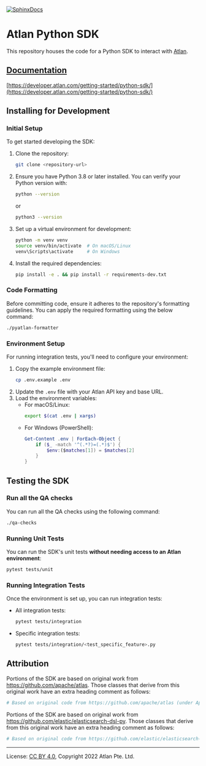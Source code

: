 <!-- SPDX-License-Identifier: CC-BY-4.0 -->
<!-- Copyright 2022 Atlan Pte. Ltd. -->

[![SphinxDocs](https://img.shields.io/badge/sphinx--docs-passing-success)](https://atlanhq.github.io/atlan-python/)

# Atlan Python SDK

This repository houses the code for a Python SDK to interact with [Atlan](https://atlan.com).

## [Documentation](https://developer.atlan.com/getting-started/python-sdk/)

[https://developer.atlan.com/getting-started/python-sdk/](https://developer.atlan.com/getting-started/python-sdk/)



## Installing for Development

### Initial Setup
To get started developing the SDK:

1. Clone the repository:
   ```bash
   git clone <repository-url>
   ```

2. Ensure you have Python 3.8 or later installed. You can verify your Python version with:
   ```bash
   python --version
   ```
   or
   ```bash
   python3 --version
   ```

3. Set up a virtual environment for development:
   ```bash
   python -m venv venv
   source venv/bin/activate  # On macOS/Linux
   venv\Scripts\activate     # On Windows
   ```

4. Install the required dependencies:
   ```bash
   pip install -e . && pip install -r requirements-dev.txt
   ```

### Code Formatting
Before committing code, ensure it adheres to the repository's formatting guidelines. You can apply the required formatting using the below command:

```bash
./pyatlan-formatter
```

### Environment Setup
For running integration tests, you'll need to configure your environment:

1. Copy the example environment file:
   ```bash
   cp .env.example .env
   ```
2. Update the `.env` file with your Atlan API key and base URL.
3. Load the environment variables:
    - For macOS/Linux:
      ```bash
      export $(cat .env | xargs)
      ```
    - For Windows (PowerShell):
      ```powershell
      Get-Content .env | ForEach-Object {
          if ($_ -match '^(.*?)=(.*)$') {
              $env:($matches[1]) = $matches[2]
          }
      }
      ```

## Testing the SDK

### Run all the QA checks
You can run all the QA checks using the following command:

```bash
./qa-checks
```

### Running Unit Tests
You can run the SDK's unit tests **without needing access to an Atlan environment**:

```bash
pytest tests/unit
```

### Running Integration Tests
Once the environment is set up, you can run integration tests:

- All integration tests:
  ```bash
  pytest tests/integration
  ```
- Specific integration tests:
  ```bash
  pytest tests/integration/<test_specific_feature>.py
  ```

## Attribution

Portions of the SDK are based on original work from https://github.com/apache/atlas. Those classes that derive from this original work have an extra heading comment as follows:

```python
# Based on original code from https://github.com/apache/atlas (under Apache-2.0 license)
```

Portions of the SDK are based on original work from https://github.com/elastic/elasticsearch-dsl-py. Those classes that derive from this original work have an extra heading comment as follows:

```python
# Based on original code from https://github.com/elastic/elasticsearch-dsl-py.git (under Apache-2.0 license)
```
----
License: [CC BY 4.0](https://creativecommons.org/licenses/by/4.0/),
Copyright 2022 Atlan Pte. Ltd.
